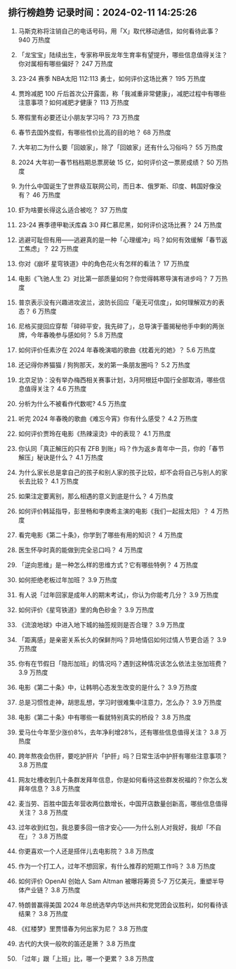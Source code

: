 
## 排行榜趋势 记录时间：2024-02-11 14:25:26
  
  1. 马斯克称将注销自己的电话号码，用「X」取代移动通信，如何看待此事？ 940 万热度
    
  2. 「龙宝宝」陆续出生，专家称甲辰龙年生育率有望提升，哪些信息值得关注？你对属相有哪些偏好？ 247 万热度
    
  3. 23-24 赛季 NBA太阳 112:113 勇士，如何评价这场比赛？ 195 万热度
    
  4. 贾玲减肥 100 斤后首次公开露面，称「我减重非常健康」，减肥过程中有哪些注意事项？如何减肥才健康？ 113 万热度
    
  5. 寒假里有必要还让小朋友学习吗？ 73 万热度
    
  6. 春节去国外度假，有哪些性价比高的目的地？ 68 万热度
    
  7. 大年初二为什么要「回娘家」，除了「回娘家」还有什么习俗吗？ 55 万热度
    
  8. 2024 大年初一春节档档期总票房破 15 亿，如何评价这一票房成绩？ 50 万热度
    
  9. 为什么中国诞生了世界级互联网公司，而日本、俄罗斯、印度、韩国好像没有？ 46 万热度
    
  10. 虾为啥要长得这么适合被吃？ 37 万热度
    
  11. 23-24 赛季德甲勒沃库森 3:0 拜仁慕尼黑，如何评价这场比赛？ 24 万热度
    
  12. 逃避可耻但有用——逃避真的是一种「心理缓冲」吗？如何有效缓解「春节返工焦虑」？ 22 万热度
    
  13. 你对《崩坏 星穹铁道》中的角色花火有怎样的看法？ 17 万热度
    
  14. 电影《飞驰人生 2》对比第一部质量如何？你觉得韩寒导演有进步吗？ 7 万热度
    
  15. 普京表示没有兴趣进攻波兰，波防长回应「毫无可信度」，如何理解双方的表态？ 6 万热度
    
  16. 尼格买提回应穿帮「碎碎平安，我先碎了」，总导演于蕾揭秘他手中剩的两张牌，今年春晚参与感如何？ 5.8 万热度
    
  17. 如何评价任素汐在 2024 年春晚演唱的歌曲《枕着光的她》？ 5.6 万热度
    
  18. 还记得你养猫猫 / 狗狗那天，发的第一条朋友圈吗？ 5.2 万热度
    
  19. 北京足协：没有举办梅西相关赛事计划，3月阿根廷中国行全部取消，哪些信息值得关注？ 4.6 万热度
    
  20. 分析为什么不被看作代数呢? 4.5 万热度
    
  21. 听完 2024 年春晚的歌曲《难忘今宵》你有什么感受？ 4.2 万热度
    
  22. 如何评价贾玲在电影《热辣滚烫》中的表现？ 4.1 万热度
    
  23. 你认同「真正解压的只有 ZFB 到账」吗？作为返乡青年中一员，你的「春节解压」秘诀是什么？ 4.1 万热度
    
  24. 为什么家长总是拿自己的孩子和别人家的孩子比较，却不会将自己与别人的家长去比较？ 4.1 万热度
    
  25. 如果注定要离别，那么相遇的意义到底是什么？ 4 万热度
    
  26. 如何评价韩延指导，彭昱畅和李庚希主演的电影《我们一起摇太阳》？ 4 万热度
    
  27. 看完电影《第二十条》，你学到了哪些有用的知识？ 4 万热度
    
  28. 医生怀孕时真的能做到完全忌口吗？ 4 万热度
    
  29. 「逆向思维」是一种怎么样的思维方式？它有哪些特例？ 4 万热度
    
  30. 如何拒绝老板过年加班？ 3.9 万热度
    
  31. 有人说「过年回家是成年人的期末考试」，你认为你能考几分？ 3.9 万热度
    
  32. 如何评价《星穹铁道》里的角色砂金？ 3.9 万热度
    
  33. 《流浪地球》中进入地下城的抽签规则是否合理？ 3.9 万热度
    
  34. 「距离感」是亲密关系长久的保鲜剂吗？异地情侣如何过情人节更合适？ 3.9 万热度
    
  35. 你有在节假日「隐形加班」的情况吗？遇到这种情况该怎么依法主张加班费？ 3.9 万热度
    
  36. 电影《第二十条》中，让韩明心态发生改变的是什么？ 3.9 万热度
    
  37. 总是习惯性走神，胡思乱想，学习时很难集中注意力，怎么办？ 3.9 万热度
    
  38. 电影《第二十条》中有哪些一看就特别真实的桥段？ 3.8 万热度
    
  39. 爱马仕今年至少涨价8%，去年净利增28%，还有哪些信息值得关注？ 3.8 万热度
    
  40. 跨年熬夜会伤肝，要吃护肝片「护肝」吗？日常生活中护肝有哪些注意事项？ 3.8 万热度
    
  41. 网友吐槽收到几十条群发拜年信息，你是如何看待这些群发祝福的？你怎么发拜年信息？ 3.8 万热度
    
  42. 麦当劳、百胜中国去年营收两位数增长，中国开店数量创新高，哪些信息值得关注？ 3.8 万热度
    
  43. 过年收到红包，我总要多回一倍才安心——为什么别人对我好，我却「不自在」？ 3.8 万热度
    
  44. 你更喜欢一个人还是搭伴儿去电影院？ 3.8 万热度
    
  45. 作为一个打工人，过年不想回家，有什么推荐的短期工作吗？ 3.8 万热度
    
  46. 如何评价 OpenAI 创始人 Sam Altman 被曝将筹资 5-7 万亿美元，重塑半导体产业链？ 3.8 万热度
    
  47. 特朗普赢得美国 2024 年总统选举内华达州共和党党团会议胜利，如何看待该结果？ 3.8 万热度
    
  48. 《红楼梦》里贾惜春为何出家为尼？ 3.8 万热度
    
  49. 古代的大侠一般吹的笛还是箫？ 3.8 万热度
    
  50. 「过年」跟「上班」比，哪一个更累？ 3.8 万热度
    